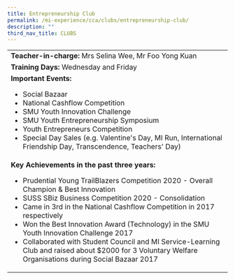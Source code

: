 ```yaml
---
title: Entrepreneurship Club
permalink: /mi-experience/cca/clubs/entrepreneurship-club/
description: ""
third_nav_title: CLUBS
---
```

<table border="0" cellspacing="0" cellpadding="0">
<tbody>
<tr>
<td width="616"><strong>Teacher-in-charge:</strong>&nbsp;Mrs Selina Wee, Mr Foo Yong Kuan</td>
</tr>
<tr>
<td width="616"><strong>Training Days:</strong>&nbsp;Wednesday and Friday</td>
</tr>
<tr>
<td width="616"><strong>Important Events:</strong><br />
<ul>
<li>Social Bazaar</li>
<li>National Cashflow Competition</li>
<li>SMU Youth Innovation Challenge</li>
<li>SMU Youth Entrepreneurship Symposium</li>
<li>Youth Entrepreneurs Competition</li>
<li>Special Day Sales (e.g. Valentine's Day, MI Run, International Friendship Day, Transcendence, Teachers' Day)</li>
</ul>
</td>
</tr>
<tr>
<td width="616"><strong>Key Achievements in the past three years:</strong><br />
<ul>
<li>
<div>Prudential Young TrailBlazers Competition 2020 - Overall Champion &amp; Best Innovation</div>
</li>
<li>
<div>SUSS SBiz Business Competition 2020 - Consolidation</div>
</li>
<li>
<div>Came in 3rd in the National Cashflow Competition in 2017 respectively</div>
</li>
<li>
<div>Won the Best Innovation Award (Technology) in the SMU Youth Innovation Challenge 2017</div>
</li>
<li>Collaborated with Student Council and MI Service-Learning Club and raised about $2000 for 3 Voluntary Welfare Organisations during Social Bazaar 2017</li>
</ul>
</td>
</tr>
</tbody>
</table>